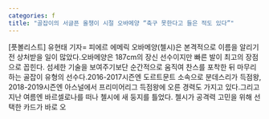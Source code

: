 ```yaml
---
categories: f
title: "골잡이의 서글픈 올챙이 시절 오바메양 “축구 못한다고 들은 적도 있다”"
---
```

[픗볼리스트] 유현태 기자= 피에르 에메릭 오바메양(첼시)은 본격적으로 이름을 알리기 전 상처받을 일이 많았다.오바메양은 187cm의 장신 선수이지만 빠른 발이 최고의 장점으로 꼽힌다. 섬세한 기술을 보여주기보단 순간적으로 움직여 찬스를 포착한 뒤 마무리하는 골잡이 유형의 선수다.2016-2017시즌엔 도르트문트 소속으로 분데스리가 득점왕, 2018-2019시즌엔 아스널에서 프리미어리그 득점왕에 오른 경력도 가지고 있다.그리고 지난 여름엔 바르셀로나를 떠나 첼시에 새 둥지를 틀었다. 첼시가 공격력 고민을 위해 선택한 카드가 바로 오